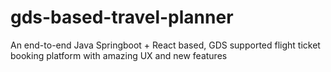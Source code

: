 # gds-based-travel-planner
An end-to-end Java Springboot + React based, GDS supported flight ticket booking platform with amazing UX and new features
